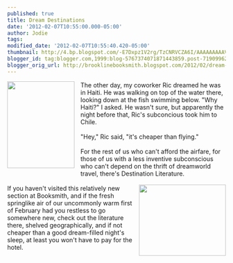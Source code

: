 ```yaml
---
published: true
title: Dream Destinations
date: '2012-02-07T10:55:00.000-05:00'
author: Jodie
tags: 
modified_date: '2012-02-07T10:55:40.420-05:00'
thumbnail: http://4.bp.blogspot.com/-E7Dxpz1V2rg/TzCNRVCZA6I/AAAAAAAAAVE/wpSaCUT30wQ/s72-c/untitled.png
blogger_id: tag:blogger.com,1999:blog-5767374071871443859.post-7190996233494652964
blogger_orig_url: http://brooklinebooksmith.blogspot.com/2012/02/dream-destinations.html
---
```


<a href="http://4.bp.blogspot.com/-E7Dxpz1V2rg/TzCNRVCZA6I/AAAAAAAAAVE/wpSaCUT30wQ/s1600/untitled.png" imageanchor="1" style="clear: left; float: left; margin-bottom: 1em; margin-right: 1em;"><img border="0" height="200" src="http://4.bp.blogspot.com/-E7Dxpz1V2rg/TzCNRVCZA6I/AAAAAAAAAVE/wpSaCUT30wQ/s200/untitled.png" width="155" /></a>The other day, my coworker Ric dreamed he was in Haiti. He was walking on top of the water there, looking down at the fish swimming below. "Why Haiti?" I asked. He wasn't sure, but apparently the night before that, Ric's subconcious took him to Chile.<br /><br />"Hey," Ric said,&nbsp;"it's cheaper than flying."<br /><br />For the rest of us who can't afford the airfare, for those of us with a less inventive subconscious who can't depend on the thrift of&nbsp;dreamworld travel, there's Destination Literature.<br /><br /><a href="http://4.bp.blogspot.com/-JKZcVKVLnF8/Ty6p1MLgeqI/AAAAAAAAAU8/zPkYfAyG8ZU/s1600/mauritius.jpg" imageanchor="1" style="clear: right; float: right; margin-bottom: 1em; margin-left: 1em;"><img border="0" height="164" src="http://4.bp.blogspot.com/-JKZcVKVLnF8/Ty6p1MLgeqI/AAAAAAAAAU8/zPkYfAyG8ZU/s200/mauritius.jpg" width="200" /></a>If you haven't visited this relatively new section at Booksmith, and if the fresh springlike air of our uncommonly warm first of February&nbsp;had you restless to go somewhere new, check out the literature there, shelved geographically, and if not cheaper than a good dream-filled night's sleep, at least you won't have to pay for the hotel.<br /><br />